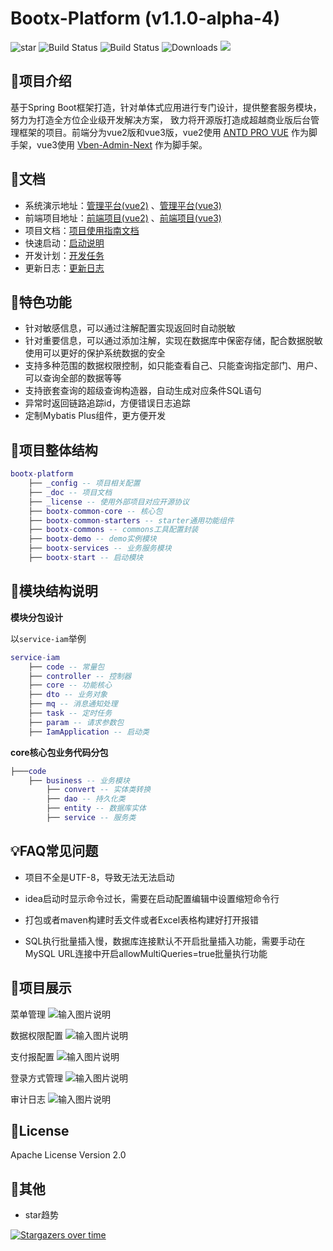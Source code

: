 # Bootx-Platform (v1.1.0-alpha-4)

<p>
 <img src='https://gitee.com/bootx/bootx-platform/badge/star.svg?theme=dark' alt='star'/>
 <img src="https://img.shields.io/badge/Boot%20Platform-1.1.0.alpha4-success.svg" alt="Build Status">
 <img src="https://img.shields.io/badge/Author-Bootx-orange.svg" alt="Build Status">
 <img src="https://img.shields.io/badge/Spring%20Boot-2.5-blue.svg" alt="Downloads">
 <img src="https://img.shields.io/badge/license-Apache%20License%202.0-green.svg"/>
</p>

## 🍈项目介绍

基于Spring Boot框架打造，针对单体式应用进行专门设计，提供整套服务模块，努力为打造全方位企业级开发解决方案，
致力将开源版打造成超越商业版后台管理框架的项目。前端分为vue2版和vue3版，vue2使用 [ANTD PRO VUE](https://pro.antdv.com/) 作为脚手架，vue3使用 [Vben-Admin-Next](https://vvbin.cn/doc-next/) 作为脚手架。

## 🍒文档

- 系统演示地址：[管理平台(vue2)](http://web.platform.bootx.cn/) 、[管理平台(vue3)](http://web.platform.bootx.cn/)
- 前端项目地址：[前端项目(vue2)](https://gitee.com/bootx/bootx-platform-ui) 、[前端项目(vue3)](https://gitee.com/bootx/bootx-platform-vben)
- 项目文档：[项目使用指南文档](https://www.yuque.com/bootx/bootx-platform/)
- 快速启动：[启动说明](https://www.yuque.com/bootx/bootx-platform/vpi0gn)
- 开发计划：[开发任务](./_doc/TASK.md)
- 更新日志：[更新日志](./_doc/ChangeLog.md)

## 🍎特色功能
- 针对敏感信息，可以通过注解配置实现返回时自动脱敏
- 针对重要信息，可以通过添加注解，实现在数据库中保密存储，配合数据脱敏使用可以更好的保护系统数据的安全
- 支持多种范围的数据权限控制，如只能查看自己、只能查询指定部门、用户、可以查询全部的数据等等
- 支持嵌套查询的超级查询构造器，自动生成对应条件SQL语句
- 异常时返回链路追踪id，方便错误日志追踪
- 定制Mybatis Plus组件，更方便开发

## 🥞项目整体结构
```lua
bootx-platform 
    ├── _config -- 项目相关配置
    ├── _doc -- 项目文档
    ├── _license -- 使用外部项目对应开源协议
    ├── bootx-common-core -- 核心包
    ├── bootx-common-starters -- starter通用功能组件
    ├── bootx-commons -- commons工具配置封装
    ├── bootx-demo -- demo实例模块
    ├── bootx-services -- 业务服务模块
    ├── bootx-start -- 启动模块
```
## 🍇模块结构说明

**模块分包设计**

以`service-iam`举例
```lua
service-iam 
    ├── code -- 常量包
    ├── controller -- 控制器
    ├── core -- 功能核心
    ├── dto -- 业务对象
    ├── mq -- 消息通知处理
    ├── task -- 定时任务
    ├── param -- 请求参数包
    ├── IamApplication -- 启动类
```
**core核心包业务代码分包**

```lua
├───code 
    ├── business -- 业务模块
        ├── convert -- 实体类转换
        ├── dao -- 持久化类
        ├── entity -- 数据库实体
        ├── service -- 服务类
```

## 💡FAQ常见问题
- 项目不全是UTF-8，导致无法无法启动

- idea启动时显示命令过长，需要在启动配置编辑中设置缩短命令行

- 打包或者maven构建时丢文件或者Excel表格构建好打开报错

- SQL执行批量插入慢，数据库连接默认不开启批量插入功能，需要手动在MySQL URL连接中开启allowMultiQueries=true批量执行功能

## 🍌项目展示
菜单管理
![输入图片说明](https://oscimg.oschina.net/oscnet/up-19866964c4d12e197daf9f33d51f0f30564.png)

数据权限配置
![输入图片说明](https://oscimg.oschina.net/oscnet/up-1dbbb058d0d00b0a8d36998ccf26208fc7e.png)

支付报配置
![输入图片说明](https://oscimg.oschina.net/oscnet/up-5ea6c04fe29c2dfd05f386526d8ad96a08d.png)

登录方式管理
![输入图片说明](https://oscimg.oschina.net/oscnet/up-6cf4a123e2c26a3db5786b2cd264d52c4d8.png)

审计日志
![输入图片说明](https://oscimg.oschina.net/oscnet/up-7ac60f7ab581abdd60c8ae2184e001361a1.png)

## 🍷License

Apache License Version 2.0

## 🥂其他

- star趋势 

[![Stargazers over time](https://whnb.wang/stars/bootx/bootx-platform)](https://whnb.wang)